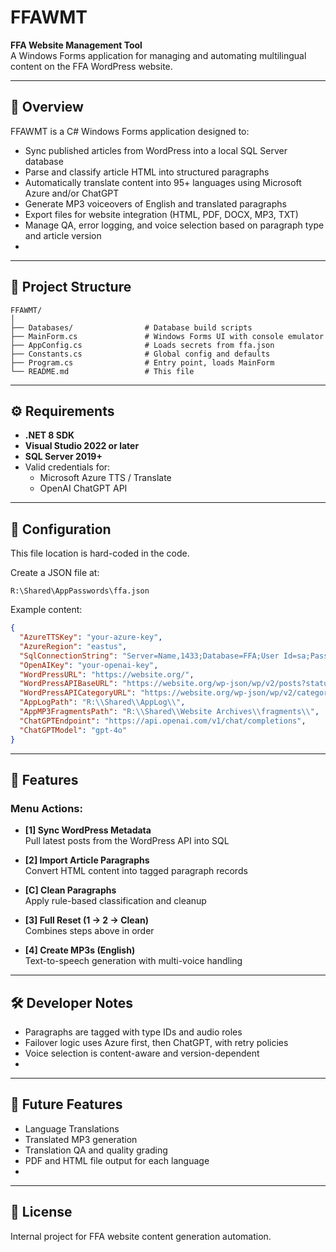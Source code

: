 ﻿# FFAWMT
**FFA Website Management Tool**  
A Windows Forms application for managing and automating multilingual content on the FFA WordPress website.

---

## 📌 Overview

FFAWMT is a C# Windows Forms application designed to:
- Sync published articles from WordPress into a local SQL Server database
- Parse and classify article HTML into structured paragraphs
- Automatically translate content into 95+ languages using Microsoft Azure and/or ChatGPT
- Generate MP3 voiceovers of English and translated paragraphs
- Export files for website integration (HTML, PDF, DOCX, MP3, TXT)
- Manage QA, error logging, and voice selection based on paragraph type and article version
- 

---

## 🧱 Project Structure

```
FFAWMT/
│
├── Databases/                # Database build scripts
├── MainForm.cs               # Windows Forms UI with console emulator
├── AppConfig.cs              # Loads secrets from ffa.json
├── Constants.cs              # Global config and defaults
├── Program.cs                # Entry point, loads MainForm
└── README.md                 # This file
```

---

## ⚙️ Requirements

- **.NET 8 SDK**
- **Visual Studio 2022 or later**
- **SQL Server 2019+**
- Valid credentials for:
  - Microsoft Azure TTS / Translate
  - OpenAI ChatGPT API

---

## 🔐 Configuration

This file location is hard-coded in the code.

Create a JSON file at:

```
R:\Shared\AppPasswords\ffa.json
```

Example content:

```json
{
  "AzureTTSKey": "your-azure-key",
  "AzureRegion": "eastus",
  "SqlConnectionString": "Server=Name,1433;Database=FFA;User Id=sa;Password=yourpass;",
  "OpenAIKey": "your-openai-key",
  "WordPressURL": "https://website.org/",
  "WordPressAPIBaseURL": "https://website.org/wp-json/wp/v2/posts?status=publish&per_page=100&page=",
  "WordPressAPICategoryURL": "https://website.org/wp-json/wp/v2/categories/",
  "AppLogPath": "R:\\Shared\\AppLog\\",
  "AppMP3FragmentsPath": "R:\\Shared\\Website Archives\\fragments\\",
  "ChatGPTEndpoint": "https://api.openai.com/v1/chat/completions",
  "ChatGPTModel": "gpt-4o"
}
```

---

## 🚀 Features

### Menu Actions:
- **[1] Sync WordPress Metadata**  
  Pull latest posts from the WordPress API into SQL

- **[2] Import Article Paragraphs**  
  Convert HTML content into tagged paragraph records

- **[C] Clean Paragraphs**  
  Apply rule-based classification and cleanup

- **[3] Full Reset (1 → 2 → Clean)**  
  Combines steps above in order

- **[4] Create MP3s (English)**  
  Text-to-speech generation with multi-voice handling

---

## 🛠 Developer Notes

- Paragraphs are tagged with type IDs and audio roles
- Failover logic uses Azure first, then ChatGPT, with retry policies
- Voice selection is content-aware and version-dependent
- 

---

## 🧪 Future Features

- Language Translations
- Translated MP3 generation
- Translation QA and quality grading
- PDF and HTML file output for each language
- 

---

## 🧾 License

Internal project for FFA website content generation automation.

